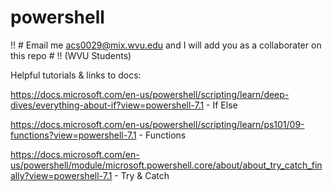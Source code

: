 # powershell

!! # Email me acs0029@mix.wvu.edu and I will add you as a collaborater on this repo # !! (WVU Students)


Helpful tutorials & links to docs:

https://docs.microsoft.com/en-us/powershell/scripting/learn/deep-dives/everything-about-if?view=powershell-7.1 - If Else

https://docs.microsoft.com/en-us/powershell/scripting/learn/ps101/09-functions?view=powershell-7.1 - Functions 

https://docs.microsoft.com/en-us/powershell/module/microsoft.powershell.core/about/about_try_catch_finally?view=powershell-7.1  - Try & Catch 

